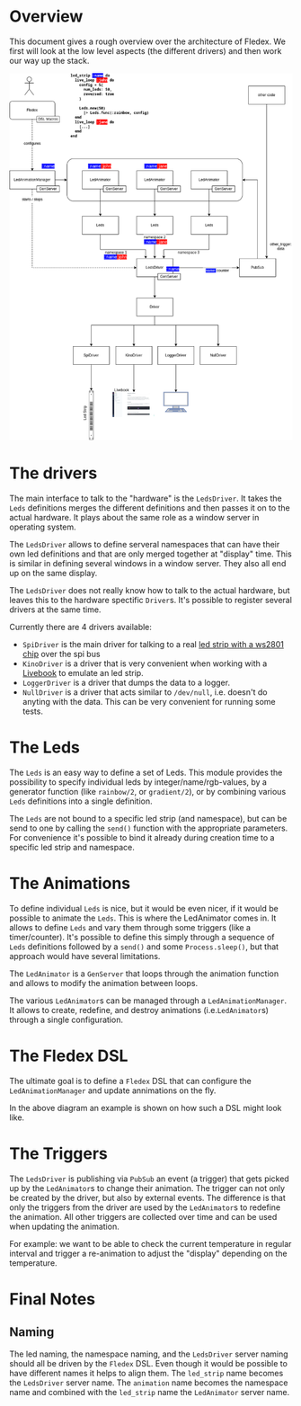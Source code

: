 # Overview
This document gives a rough overview over the architecture of Fledex. We first will look at the low level aspects (the different drivers) and then work our way up the stack.

![Architecture Diagram](./architecture.drawio.png)

# The drivers
The main interface to talk to the "hardware" is the `LedsDriver`. It takes the `Leds` definitions merges the different definitions and then passes it on to the actual hardware. It plays about the same role as a window server in operating system.

The `LedsDriver` allows to define serveral namespaces that can have their own led definitions and that are only merged together at "display" time. This is similar in defining several windows in a window server. They also all end up on the same display.

The `LedsDriver` does not really know how to talk to the actual hardware, but leaves this to the hardware spectific `Driver`s. It's possible to register several drivers at the same time.

Currently there are 4 drivers available:
* `SpiDriver` is the main driver for talking to a real [led strip with a ws2801 chip](https://www.amazon.com/s?k=ws2801) over the spi bus
* `KinoDriver` is a driver that is very convenient when working with a [Livebook](https://livebook.dev/) to emulate an led strip.
* `LoggerDriver` is a driver that dumps the data to a logger.
* `NullDriver` is a driver that acts similar to `/dev/null`, i.e. doesn't do anyting with the data. This can be very convenient for running some tests.

# The Leds
The `Leds` is an easy way to define a set of Leds. This module provides the possibility to specify individual leds by integer/name/rgb-values, by a generator function (like `rainbow/2`, or `gradient/2`), or by combining various `Leds` definitions into a single definition.

The `Leds` are not bound to a specific led strip (and namespace), but can be send to one by calling the `send()` function with the appropriate parameters. For convenience it's possible to bind it already during creation time to a specific led strip and namespace.

# The Animations
To define individual `Leds` is nice, but it would be even nicer, if it would be possible to animate the `Leds`. This is where the LedAnimator comes in. It allows to define `Leds` and vary them through some triggers (like a timer/counter). 
It's possible to define this simply through a sequence of `Leds` definitions followed by a `send()` and some `Process.sleep()`, but that approach would have several limitations.

The `LedAnimator` is a `GenServer` that loops through the animation function and allows to modify the animation between loops.

The various `LedAnimator`s can be managed through a `LedAnimationManager`. It allows to create, redefine, and destroy animations (i.e.`LedAnimator`s) through a single configuration.

# The Fledex DSL
The ultimate goal is to define a `Fledex` DSL that can configure the `LedAnimationManager` and update annimations on the fly.

In the above diagram an example is shown on how such a DSL might look like. 

# The Triggers

The `LedsDriver` is publishing via `PubSub` an event (a trigger) that gets picked up by the `LedAnimator`s to change their animation. The trigger can not only be created by the driver, but also by external events. The difference is that only the triggers from the driver are used by the `LedAnimator`s to redefine the animation. All other triggers are collected over time and can be used when updating the animation. 

For example: we want to be able to check the current temperature in regular interval and trigger a re-animation to adjust the "display" depending on the temperature.

# Final Notes
## Naming
The led naming, the namespace naming, and the `LedsDriver` server naming should all be driven by the `Fledex`  DSL. Even though it would be possible to have different names it helps to align them. The `led_strip` name becomes the `LedsDriver` server name. The `animation` name becomes the namespace name and combined with the `led_strip` name the `LedAnimator` server name.